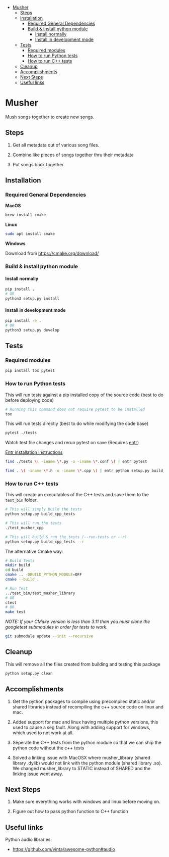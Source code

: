 <!-- MarkdownTOC -->

- [Musher](#musher)
  - [Steps](#steps)
  - [Installation](#installation)
    - [Required General Dependencies](#required-general-dependencies)
    - [Build & install python module](#build--install-python-module)
      - [Install normally](#install-normally)
      - [Install in development mode](#install-in-development-mode)
  - [Tests](#tests)
    - [Required modules](#required-modules)
    - [How to run Python tests](#how-to-run-python-tests)
    - [How to run C++ tests](#how-to-run-c-tests)
  - [Cleanup](#cleanup)
  - [Accomplishments](#accomplishments)
  - [Next Steps](#next-steps)
  - [Useful links](#useful-links)

<!-- /MarkdownTOC -->


# Musher
Mush songs together to create new songs.

## Steps

1. Get all metadata out of various song files.

2. Combine like pieces of songs together thru their metadata

3. Put songs back together. 


## Installation

### Required General Dependencies

**MacOS**
```sh
brew install cmake
```

**Linux**
```sh
sudo apt install cmake
```

**Windows**

Download from https://cmake.org/download/


### Build & install python module

#### Install normally

```sh
pip install .
# OR
python3 setup.py install
```

#### Install in development mode

```sh
pip install -e .
# OR
python3 setup.py develop
```

## Tests

### Required modules

```sh
pip install tox pytest
```

### How to run Python tests

This will run tests against a pip installed copy of the source code (best to do before deploying code)

```sh
# Running this command does not require pytest to be installed
tox 
```

This will run tests directly (best to do while modifying the code base)

```sh
pytest ./tests
```

Watch test file changes and rerun pytest on save (Requires [entr](https://bitbucket.org/eradman/entr/src/default/))

[Entr installation instructions](https://bitbucket.org/eradman/entr/src/default/)

```sh
find ./tests \( -iname \*.py -o -iname \*.conf \) | entr pytest

find . \( -iname \*.h -o -iname \*.cpp \) | entr python setup.py build_cpp_tests --r
```

### How to run C++ tests

This will create an executables of the C++ tests and save them to the `test_bin` folder.

```sh
# This will simply build the tests
python setup.py build_cpp_tests

# This will run the tests
./test_musher_cpp

# This will build & run the tests (--run-tests or --r)
python setup.py build_cpp_tests --r
```

The alternative Cmake way:

```sh
# Build Tests
mkdir build
cd build
cmake .. -DBUILD_PYTHON_MODULE=OFF
cmake --build .

# Run Test
../test_bin/test_musher_library
# OR
ctest
# OR
make test
```

_NOTE: If your CMake version is less than 3.11 than you must clone the googletest submodules in order for tests to work._

```sh
git submodule update --init --recursive
```

## Cleanup

This will remove all the files created from building and testing this package

```sh
python setup.py clean
```

## Accomplishments

1. Get the python packages to compile using precompiled static and/or shared libraries instead of recompiling the c++ source code on linux and mac.

2. Added support for mac and linux having multiple python versions, this used to cause a seg fault. Along with adding support for windows, which used to not work at all.

3. Seperate the C++ tests from the python module so that we can ship the python code without the c++ tests

4. Solved a linking issue with MacOSX where musher_library (shared library .dylib) would not link with the python module (shared library .so). We changed musher_library to STATIC instead of SHARED and the linking issue went away.

## Next Steps

1. Make sure everything works with windows and linux before moving on.

2. Figure out how to pass python function to C++ function

## Useful links

Python audio libraries:

* https://github.com/vinta/awesome-python#audio